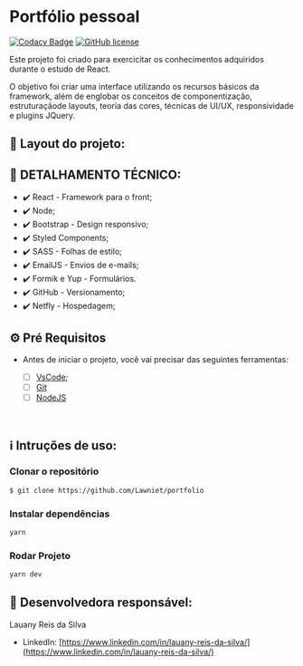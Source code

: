 # Portfólio pessoal
[![Codacy Badge](https://app.codacy.com/project/badge/Grade/e53d894b25d9406a91b8812793d13d79)](https://www.codacy.com/gh/Lawniet/portfolio/dashboard?utm_source=github.com&amp;utm_medium=referral&amp;utm_content=Lawniet/portfolio&amp;utm_campaign=Badge_Grade)
[![GitHub license](https://img.shields.io/github/license/Lawniet/portfolio)](https://github.com/Lawniet/portfolio/blob/master/LICENSE)

Este projeto foi criado para exercicitar os conhecimentos adquiridos durante o estudo de React.

O objetivo foi criar uma interface utilizando os recursos básicos da framework, além de englobar os conceitos de componentização, estruturaçãode layouts, teoria das cores, técnicas de UI/UX, responsividade e plugins JQuery.

## :link: Layout do projeto:

## :rocket: DETALHAMENTO TÉCNICO:

- ✔️ React - Framework para o front;
- ✔️ Node;
- ✔️ Bootstrap - Design responsivo;
- ✔️ Styled Components;
- ✔️ SASS - Folhas de estilo;
- ✔️ EmailJS - Envios de e-mails;
- ✔️ Formik e Yup - Formulários.
- ✔️ GitHub - Versionamento;
- ✔️ Netfly - Hospedagem;

## ⚙ Pré Requisitos

- Antes de iniciar o projeto, você vai precisar das seguintes ferramentas: 

    - [ ] [VsCode](https://code.visualstudio.com/download);
    - [ ] [Git](https://git-scm.com/)
    - [ ] [NodeJS](https://nodejs.org/en/download/)

<br>

## :information_source: Intruções de uso:
### Clonar o repositório
```bash
$ git clone https://github.com/Lawniet/portfolio
```

### Instalar dependências
```bash
yarn
```

### Rodar Projeto
```bash
yarn dev
```

## :seedling: Desenvolvedora responsável: 
Lauany Reis da Silva
- LinkedIn: [https://www.linkedin.com/in/lauany-reis-da-silva/](https://www.linkedin.com/in/lauany-reis-da-silva/)